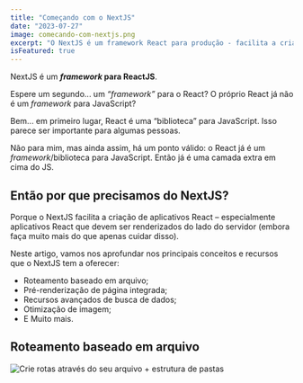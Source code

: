 ```yaml
---
title: "Começando com o NextJS"
date: "2023-07-27"
image: comecando-com-nextjs.png
excerpt: "O NextJS é um framework React para produção - facilita a criação fullstack de aplicativos e sites React e vem com SSR integrado."
isFeatured: true
---
```


NextJS é um ***framework* para ReactJS**.

Espere um segundo... um *&ldquo;framework&rdquo;* para o React? O próprio React já não é um *framework* para JavaScript?

Bem... em primeiro lugar, React é uma &ldquo;biblioteca&rdquo; para JavaScript. Isso parece ser importante para algumas pessoas.

Não para mim, mas ainda assim, há um ponto válido: o React já é um *framework*/biblioteca para JavaScript. Então já é uma camada extra em cima do JS.

## Então por que precisamos do NextJS?

Porque o NextJS facilita a criação de aplicativos React &ndash; especialmente aplicativos React que devem ser renderizados do lado do servidor (embora faça muito mais do que apenas cuidar disso).

Neste artigo, vamos nos aprofundar nos principais conceitos e recursos que o NextJS tem a oferecer:

- Roteamento baseado em arquivo;
- Pré-renderização de página integrada;
- Recursos avançados de busca de dados;
- Otimização de imagem;
- E Muito mais.

## Roteamento baseado em arquivo

![Crie rotas através do seu arquivo + estrutura de pastas](nextjs-file-based-routing.png)